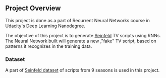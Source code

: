 ## Project Overview

This project is done as a part of Recurrent Neural Networks course in Udacity's Deep Learning Nanodegree.

The objective of this project is to generate [Seinfeld](https://en.wikipedia.org/wiki/Seinfeld) TV scripts using RNNs. The Neural Network built will generate a new ,"fake" TV script, based on patterns it recognizes in the training data.

### Dataset
A part of [Seinfeld dataset](https://www.kaggle.com/thec03u5/seinfeld-chronicles#scripts.csv) of scripts from 9 seasons is used in this project.
